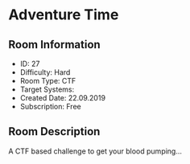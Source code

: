 ﻿# Adventure Time

## Room Information
- ID: 27
- Difficulty: Hard
- Room Type: CTF
- Target Systems: 
- Created Date: 22.09.2019
- Subscription: Free

## Room Description
A CTF based challenge to get your blood pumping...
